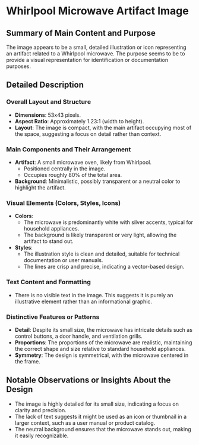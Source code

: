 # Whirlpool Microwave Artifact Image

## Summary of Main Content and Purpose
The image appears to be a small, detailed illustration or icon representing an artifact related to a Whirlpool microwave. The purpose seems to be to provide a visual representation for identification or documentation purposes.

## Detailed Description

### Overall Layout and Structure
- **Dimensions**: 53x43 pixels.
- **Aspect Ratio**: Approximately 1.23:1 (width to height).
- **Layout**: The image is compact, with the main artifact occupying most of the space, suggesting a focus on detail rather than context.

### Main Components and Their Arrangement
- **Artifact**: A small microwave oven, likely from Whirlpool.
    - Positioned centrally in the image.
    - Occupies roughly 80% of the total area.
- **Background**: Minimalistic, possibly transparent or a neutral color to highlight the artifact.

### Visual Elements (Colors, Styles, Icons)
- **Colors**:
    - The microwave is predominantly white with silver accents, typical for household appliances.
    - The background is likely transparent or very light, allowing the artifact to stand out.
- **Styles**:
    - The illustration style is clean and detailed, suitable for technical documentation or user manuals.
    - The lines are crisp and precise, indicating a vector-based design.

### Text Content and Formatting
- There is no visible text in the image. This suggests it is purely an illustrative element rather than an informational graphic.

### Distinctive Features or Patterns
- **Detail**: Despite its small size, the microwave has intricate details such as control buttons, a door handle, and ventilation grills.
- **Proportions**: The proportions of the microwave are realistic, maintaining the correct shape and size relative to standard household appliances.
- **Symmetry**: The design is symmetrical, with the microwave centered in the frame.

## Notable Observations or Insights About the Design
- The image is highly detailed for its small size, indicating a focus on clarity and precision.
- The lack of text suggests it might be used as an icon or thumbnail in a larger context, such as a user manual or product catalog.
- The neutral background ensures that the microwave stands out, making it easily recognizable.